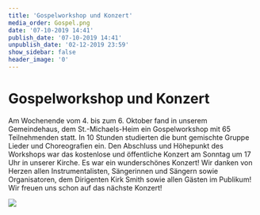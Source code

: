 ```yaml
---
title: 'Gospelworkshop und Konzert'
media_order: Gospel.png
date: '07-10-2019 14:41'
publish_date: '07-10-2019 14:41'
unpublish_date: '02-12-2019 23:59'
show_sidebar: false
header_image: '0'
---
```


# Gospelworkshop und Konzert
Am Wochenende vom 4. bis zum 6. Oktober fand in unserem Gemeindehaus, dem St.-Michaels-Heim ein Gospelworkshop mit 65 Teilnehmenden statt. In 10 Stunden studierten die bunt gemischte Gruppe Lieder und Choreografien ein. Den Abschluss und Höhepunkt des Workshops war das kostenlose und öffentliche Konzert am Sonntag um 17 Uhr in unserer Kirche.
Es war ein wunderschönes Konzert! Wir danken von Herzen allen Instrumentalisten, Sängerinnen und Sängern sowie Organisatoren, dem Dirigenten Kirk Smith sowie allen Gästen im Publikum! Wir freuen uns schon auf das nächste Konzert!

![](https://smh-gemeinden.de/user/pages/02.news/09.gospelworkshop-und-konzert/Gospel.png)